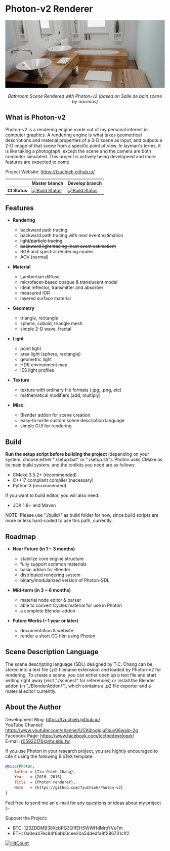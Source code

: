 # Photon-v2 Renderer

<a href="./gallery/bathroom_(based on Salle de bain by nacimus).jpg"><img src="./gallery/bathroom_(based on Salle de bain by nacimus).jpg"></a><br />
<p align="center"> <i>Bathroom Scene Rendered with Photon-v2 (based on Salle de bain scene by nacimus)</i> </p>

## What is Photon-v2

Photon-v2 is a rendering engine made out of my personal interest in computer graphics. A rendering engine is what takes geometrical descriptions and material properties of a 3-D scene as input, and outputs a 2-D image of that scene from a specific point of view. In layman's terms, it is like taking a photograph, except the scene and the camera are both computer simulated. This project is actively being developeed and more features are expected to come.

Project Website: https://tzuchieh.github.io/

|| Master branch | Develop branch |
| ------------- | -----------------------|-----------------------|
| **CI Status**     | [![Build Status](https://travis-ci.org/TzuChieh/Photon-v2.svg?branch=master)](https://travis-ci.org/TzuChieh/Photon-v2) | [![Build Status](https://travis-ci.org/TzuChieh/Photon-v2.svg?branch=develop)](https://travis-ci.org/TzuChieh/Photon-v2) |

## Features

* **Rendering**
  * backward path tracing
  * backward path tracing with next event estimation
  * ~~light/particle tracing~~
  * ~~backward light tracing (next event estimation)~~
  * RGB and spectral rendering modes
  * AOV (normal)

* **Material**
  * Lambertian diffuse
  * microfacet-based opaque & translucent model
  * ideal reflector, transmitter and absorber
  * measured IOR
  * layered surface material

* **Geometry**
  * triangle, rectangle
  * sphere, cuboid, triangle mesh
  * simple 2-D wave, fractal

* **Light**
  * point light
  * area light (sphere, rectangle)
  * geometric light
  * HDR environment map
  * IES light profiles

* **Texture**
  * texture with ordinary file formats (.jpg, .png, etc)
  * mathematical modifiers (add, multiply)

* **Misc.**
  * Blender addon for scene creation
  * easy-to-write custom scene description language
  * simple GUI for rendering

## Build

**Run the setup script before building the project** (depending on your system, choose either "./setup.bat" or "./setup.sh"). Photon uses CMake as its main build system, and the toolkits you need are as follows:

* CMake 3.5.2+ (recommended)
* C++17 compliant compiler (necessary)
* Python 3 (recommended)

If you want to build editor, you will also need:

* JDK 1.8+ and Maven

NOTE: Please use "./build/" as build folder for now, since build scripts are more or less hard-coded to use this path, currently.

## Roadmap

* **Near Future (in 1 ~ 3 months)**
  * stabilize core engine structure
  * fully support common materials
  * basic addon for Blender
  * distributed rendering system
  * binary/modularized version of Photon-SDL

* **Mid-term (in 3 ~ 6 months)**
  * material node editor & parser
  * able to convert Cycles material for use in Photon
  * a complete Blender addon

* **Future Works (~1 year or later)**
  * documentation & website
  * render a short CG film using Photon

## Scene Description Language

The scene descripting language (SDL) designed by T.C. Chang can be stored into a text file (.p2 filename extension) and loaded by Photon-v2 for rendering. To create a scene, you can either open up a text file and start writing right away (visit "./scenes/" for references) or install the Blender addon (in "./BlenderAddon/"), which contains a .p2 file exporter and a material editor currently.

## About the Author

Development Blog: https://tzuchieh.github.io/ <br />
YouTube Channel:  https://www.youtube.com/channel/UCKdlogjqjuFsuv06wajp-2g <br />
Facebook Page:    https://www.facebook.com/tccthedeveloper/ <br />
E-mail:           r05922176@ntu.edu.tw <br />

If you use Photon in your research project, you are hightly encouraged to cite it using the following BibTeX template:

```latex.bib
@misc{Photon,
	Author = {Tzu-Chieh Chang},
	Year   = {2016--2018},
	Title  = {Photon renderer},
	Note   = {https://github.com/TzuChieh/Photon-v2}
} 
```

Feel free to send me an e-mail for any questions or ideas about my project (= <br />

Support the Project:
* BTC: 123ZDDMB38XcbPG3Q1fEH5WWHdMroYVuFm
* ETH: 0x0ea47ec84f6abb0cee20a54dedfa8f286731c1f2

[![HitCount](http://hits.dwyl.io/TzuChieh/Photon-v2.svg)](http://hits.dwyl.io/TzuChieh/Photon-v2)
